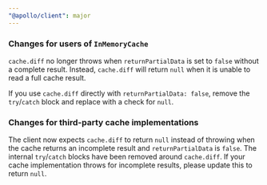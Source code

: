 ```yaml
---
"@apollo/client": major
---
```


### Changes for users of `InMemoryCache`

`cache.diff` no longer throws when `returnPartialData` is set to `false` without a complete result. Instead, `cache.diff` will return `null` when it is unable to read a full cache result.

If you use `cache.diff` directly with `returnPartialData: false`, remove the `try`/`catch` block and replace with a check for `null`.

### Changes for third-party cache implementations

The client now expects `cache.diff` to return `null` instead of throwing when the cache returns an incomplete result and `returnPartialData` is `false`. The internal `try`/`catch` blocks have been removed around `cache.diff`. If your cache implementation throws for incomplete results, please update this to return `null`.

